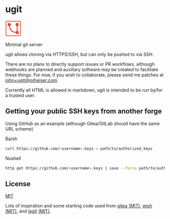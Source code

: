 # ugit

<img alt="ugit logo" width="50" style="width:50px;" src="./assets/ugit.svg" />

Minimal git server

ugit allows cloning via HTTPS/SSH, but can only be pushed to via SSH.

There are no plans to directly support issues or PR workflows, although webhooks are planned and auxillary software may be created to facilitate these things.
For now, if you wish to collaborate, please send me patches at [john+ugit@jolheiser.com](mailto:john+ugit@jolheiser.com).

Currently all HTML is allowed in markdown, ugit is intended to be run by/for a trusted user.

## Getting your public SSH keys from another forge

Using GitHub as an example (although Gitea/GitLab should have the same URL scheme)

Ba/sh
```sh
curl https://github.com/<username>.keys > path/to/authorized_keys
```

Nushell
```sh
http get https://github.com/<username>.keys | save --force path/to/authorized_keys
```

## License

[MIT](LICENSE)

Lots of inspiration and some starting code used from [gitea](https://github.com/go-gitea/gitea) [(MIT)](https://github.com/go-gitea/gitea/blob/eba9c0ce48c7d43910eb77db74c6648157663ceb/LICENSE), [wish](https://github.com/charmbracelet/wish) [(MIT)](https://github.com/charmbracelet/wish/blob/3e6f92a166118390484ce4a0904114b375b9e485/LICENSE), and [legit](https://github.com/icyphox/legit) [(MIT)](https://github.com/icyphox/legit/blob/bdfc973207a67a3b217c130520d53373d088763c/license).

